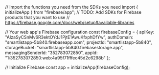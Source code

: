 // Import the functions you need from the SDKs you need
import { initializeApp } from "firebase/app";
// TODO: Add SDKs for Firebase products that you want to use
// https://firebase.google.com/docs/web/setup#available-libraries

// Your web app's Firebase configuration
const firebaseConfig = {
  apiKey: "AIzaSyCSnMv6R3ektOYdJ1PjtE1AwuKfxphDfYw",
  authDomain: "smartlistapp-5b840.firebaseapp.com",
  projectId: "smartlistapp-5b840",
  storageBucket: "smartlistapp-5b840.firebasestorage.app",
  messagingSenderId: "352783072850",
  appId: "1:352783072850:web:4a95f71fffec45d2c6298b"
};

// Initialize Firebase
const app = initializeApp(firebaseConfig);